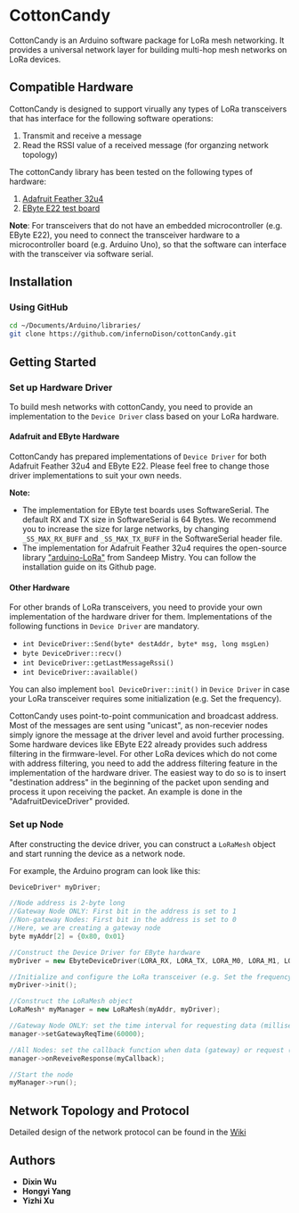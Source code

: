 # CottonCandy
CottonCandy is an Arduino software package for LoRa mesh networking. It provides a universal network layer for building multi-hop mesh networks on LoRa devices.

## Compatible Hardware
CottonCandy is designed to support virually any types of LoRa transceivers that has interface for the following software operations:
1. Transmit and receive a message
2. Read the RSSI value of a received message (for organzing network topology)

The cottonCandy library has been tested on the following types of hardware:
1. [Adafruit Feather 32u4](https://www.adafruit.com/product/3078)
2. [EByte E22 test board](http://www.ebyte.com/en/pdf-down.aspx?id=1039) 

**Note**: For transceivers that do not have an embedded microcontroller (e.g. EByte E22), you need to connect the transceiver hardware to a microcontroller board (e.g. Arduino Uno), so that the software can interface with the transceiver via software serial.

## Installation
### Using GitHub
```sh
cd ~/Documents/Arduino/libraries/
git clone https://github.com/infernoDison/cottonCandy.git
```

## Getting Started

### Set up Hardware Driver
To build mesh networks with cottonCandy, you need to provide an implementation to the `Device Driver` class based on your LoRa hardware. 

#### Adafruit and EByte Hardware
CottonCandy has prepared implementations of `Device Driver` for both Adafruit Feather 32u4 and EByte E22. Please feel free to change those driver implementations to suit your own needs.

**Note:** 
* The implementation for EByte test boards uses SoftwareSerial. The default RX and TX size in SoftwareSerial is 64 Bytes. We recommend you to increase the size for large networks, by changing `_SS_MAX_RX_BUFF` and `_SS_MAX_TX_BUFF` in the SoftwareSerial header file.
* The implementation for Adafruit Feather 32u4 requires the open-source library ["arduino-LoRa"](https://www.github.com/sandeepmistry/arduino-LoRa) from Sandeep Mistry. You can follow the installation guide on its Github page.

#### Other Hardware
For other brands of LoRa transceivers, you need to provide your own implementation of the hardware driver
for them. Implementations of the following functions in `Device Driver` are mandatory.

* `int DeviceDriver::Send(byte* destAddr, byte* msg, long msgLen)`
* `byte DeviceDriver::recv()`
* `int DeviceDriver::getLastMessageRssi()`
* `int DeviceDriver::available()`

You can also implement `bool DeviceDriver::init()` in `Device Driver` in case your LoRa transceiver requires some initialization (e.g. Set the frequency).

CottonCandy uses point-to-point communication and broadcast address. Most of the messages are sent using "unicast", as non-recevier nodes simply ignore the message at the driver level and avoid further processing. Some hardware devices like EByte E22 already provides such address filtering in the firmware-level. For other LoRa devices which do not come with address filtering, you need to add the address filtering feature in the implementation of the hardware driver. The easiest way to do so is to insert "destination address" in the beginning of the packet upon sending and process it upon receiving the packet. An example is done in the "AdafruitDeviceDriver" provided.

### Set up Node
After constructing the device driver, you can construct a `LoRaMesh` object and start running the device as a network node. 

For example, the Arduino program can look like this:

```cpp
DeviceDriver* myDriver;

//Node address is 2-byte long
//Gateway Node ONLY: First bit in the address is set to 1
//Non-gateway Nodes: First bit in the address is set to 0
//Here, we are creating a gateway node
byte myAddr[2] = {0x80, 0x01}

//Construct the Device Driver for EByte hardware
myDriver = new EbyteDeviceDriver(LORA_RX, LORA_TX, LORA_M0, LORA_M1, LORA_AUX, myAddr, 0x09);

//Initialize and configure the LoRa transceiver (e.g. Set the frequency)
myDriver->init();

//Construct the LoRaMesh object
LoRaMesh* myManager = new LoRaMesh(myAddr, myDriver);

//Gateway Node ONLY: set the time interval for requesting data (milliseconds)
manager->setGatewayReqTime(60000);

//All Nodes: set the callback function when data (gateway) or request (regular nodes) are received
manager->onReveiveResponse(myCallback);

//Start the node
myManager->run();
```

## Network Topology and Protocol
Detailed design of the network protocol can be found in the [Wiki](https://github.com/infernoDison/cottonCandy/wiki)

## Authors
* **Dixin Wu**
* **Hongyi Yang**
* **Yizhi Xu**
